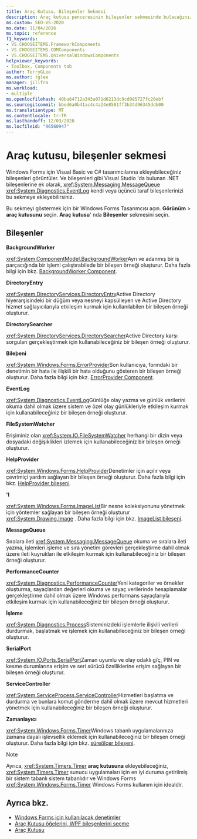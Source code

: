```yaml
---
title: Araç Kutusu, Bileşenler Sekmesi
description: Araç kutusu penceresinin bileşenler sekmesinde bulacağınız bileşenler hakkında bilgi edinin.
ms.custom: SEO-VS-2020
ms.date: 11/04/2016
ms.topic: reference
f1_keywords:
- VS.CHOOSEITEMS.FrameworkComponents
- VS.CHOOSEITEMS.COMComponents
- VS.CHOOSEITEMS.UniversalWindowsComponents
helpviewer_keywords:
- Toolbox, Components tab
author: TerryGLee
ms.author: tglee
manager: jillfra
ms.workload:
- multiple
ms.openlocfilehash: 40ba84712a343a071d6213dc9cd985727fc20ebf
ms.sourcegitcommit: bbed6a0b41ac4c4a24e8581ff3b34d96345ddb00
ms.translationtype: MT
ms.contentlocale: tr-TR
ms.lasthandoff: 12/03/2020
ms.locfileid: "96560947"
---
```

# <a name="toolbox-components-tab"></a>Araç kutusu, bileşenler sekmesi

Windows Forms için Visual Basic ve C# tasarımcılarına ekleyebileceğiniz bileşenleri görüntüler. Ve bileşenleri gibi Visual Studio 'da bulunan .NET bileşenlerine ek olarak, <xref:System.Messaging.MessageQueue> <xref:System.Diagnostics.EventLog> kendi veya üçüncü taraf bileşenlerinizi bu sekmeye ekleyebilirsiniz.

Bu sekmeyi göstermek için bir Windows Forms Tasarımcısı açın. **Görünüm**  >  **araç kutusunu** seçin. **Araç kutusu**' nda **Bileşenler** sekmesini seçin.

## <a name="components"></a>Bileşenler

**BackgroundWorker**

<xref:System.ComponentModel.BackgroundWorker>Ayrı ve adanmış bir iş parçacığında bir işlemi çalıştırabilede bir bileşen örneği oluşturur. Daha fazla bilgi için bkz. [BackgroundWorker Component](/dotnet/framework/winforms/controls/backgroundworker-component).

**DirectoryEntry**

<xref:System.DirectoryServices.DirectoryEntry>Active Directory hiyerarşisindeki bir düğüm veya nesneyi kapsülleyen ve Active Directory hizmet sağlayıcılarıyla etkileşim kurmak için kullanılabilen bir bileşen örneği oluşturur.

**DirectorySearcher**

<xref:System.DirectoryServices.DirectorySearcher>Active Directory karşı sorguları gerçekleştirmek için kullanabileceğiniz bir bileşen örneği oluşturur.

**Bileþeni**

<xref:System.Windows.Forms.ErrorProvider>Son kullanıcıya, formdaki bir denetimin bir hata ile ilişkili bir hata olduğunu gösteren bir bileşen örneği oluşturur. Daha fazla bilgi için bkz. [ErrorProvider Component](/dotnet/framework/winforms/controls/errorprovider-component-windows-forms).

**EventLog**

<xref:System.Diagnostics.EventLog>Günlüğe olay yazma ve günlük verilerini okuma dahil olmak üzere sistem ve özel olay günlükleriyle etkileşim kurmak için kullanabileceğiniz bir bileşen örneği oluşturur.

**FileSystemWatcher**

Erişiminiz olan <xref:System.IO.FileSystemWatcher> herhangi bir dizin veya dosyadaki değişiklikleri izlemek için kullanabileceğiniz bir bileşen örneği oluşturur.

**HelpProvider**

<xref:System.Windows.Forms.HelpProvider>Denetimler için açılır veya çevrimiçi yardım sağlayan bir bileşen örneği oluşturur. Daha fazla bilgi için bkz. [HelpProvider bileşeni](/dotnet/framework/winforms/controls/helpprovider-component-windows-forms).

**'I**

<xref:System.Windows.Forms.ImageList>Bir nesne koleksiyonunu yönetmek için yöntemler sağlayan bir bileşen örneği oluşturur <xref:System.Drawing.Image> . Daha fazla bilgi için bkz. [ImageList bileşeni](/dotnet/framework/winforms/controls/imagelist-component-windows-forms).

**MessageQueue**

Sıralara ileti <xref:System.Messaging.MessageQueue> okuma ve sıralara ileti yazma, işlemleri işleme ve sıra yönetim görevleri gerçekleştirme dahil olmak üzere ileti kuyrukları ile etkileşim kurmak için kullanabileceğiniz bir bileşen örneği oluşturur.

**PerformanceCounter**

<xref:System.Diagnostics.PerformanceCounter>Yeni kategoriler ve örnekler oluşturma, sayaçlardan değerleri okuma ve sayaç verilerinde hesaplamalar gerçekleştirme dahil olmak üzere Windows performans sayaçlarıyla etkileşim kurmak için kullanabileceğiniz bir bileşen örneği oluşturur.

**İşleme**

<xref:System.Diagnostics.Process>Sisteminizdeki işlemlerle ilişkili verileri durdurmak, başlatmak ve işlemek için kullanabileceğiniz bir bileşen örneği oluşturur.

**SerialPort**

<xref:System.IO.Ports.SerialPort>Zaman uyumlu ve olay odaklı g/ç, PIN ve kesme durumlarına erişim ve seri sürücü özelliklerine erişim sağlayan bir bileşen örneği oluşturur.

**ServiceController**

<xref:System.ServiceProcess.ServiceController>Hizmetleri başlatma ve durdurma ve bunlara komut gönderme dahil olmak üzere mevcut hizmetleri yönetmek için kullanabileceğiniz bir bileşen örneği oluşturur.

**Zamanlayıcı**

<xref:System.Windows.Forms.Timer>Windows tabanlı uygulamalarınıza zamana dayalı işlevsellik eklemek için kullanabileceğiniz bir bileşen örneği oluşturur. Daha fazla bilgi için bkz. [süreölçer bileşeni](/dotnet/framework/winforms/controls/timer-component-windows-forms).

> [!NOTE]
> Ayrıca, <xref:System.Timers.Timer> **araç kutusuna** ekleyebileceğiniz, <xref:System.Timers.Timer> sunucu uygulamaları için en iyi duruma getirilmiş bir sistem tabanlı sistem tabanlıdır ve Windows Forms <xref:System.Windows.Forms.Timer> Windows Forms kullanım için idealdir.

## <a name="see-also"></a>Ayrıca bkz.

- [Windows Forms için kullanılacak denetimler](/dotnet/framework/winforms/controls/controls-to-use-on-windows-forms)
- [Araç Kutusu öğelerini, WPF bileşenlerini seçme](choose-toolbox-items-wpf-components.md)
- [Araç Kutusu](../../ide/reference/toolbox.md)
